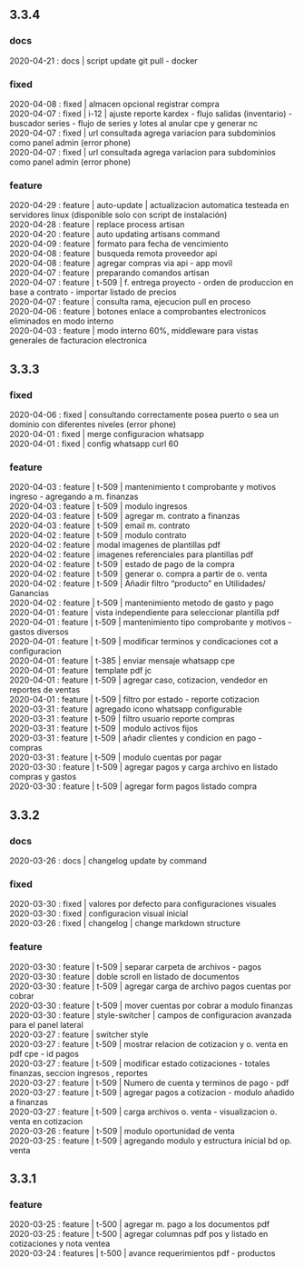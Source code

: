 ## 3.3.4

### docs
2020-04-21 : docs | script update git pull - docker<br>


### fixed
2020-04-08 : fixed | almacen opcional registrar compra<br>
2020-04-07 : fixed | i-12 | ajuste reporte kardex - flujo salidas (inventario) - buscador series - flujo de series y lotes al anular cpe y generar nc<br>
2020-04-07 : fixed | url consultada agrega variacion para subdominios como panel admin (error phone)<br>
2020-04-07 : fixed | url consultada agrega variacion para subdominios como panel admin (error phone)<br>


### feature
2020-04-29 : feature | auto-update | actualizacion automatica testeada en servidores linux (disponible solo con script de instalación)<br>
2020-04-28 : feature | replace process artisan<br>
2020-04-20 : feature | auto updating artisans command<br>
2020-04-09 : feature | formato para fecha de vencimiento<br>
2020-04-08 : feature | busqueda remota proveedor api<br>
2020-04-08 : feature | agregar compras via api - app movil<br>
2020-04-07 : feature | preparando comandos artisan<br>
2020-04-07 : feature | t-509 | f. entrega proyecto - orden de produccion en base a contrato - importar listado de precios<br>
2020-04-07 : feature | consulta rama, ejecucion pull en proceso<br>
2020-04-06 : feature | botones enlace a comprobantes electronicos eliminados en modo interno<br>
2020-04-03 : feature | modo interno 60%, middleware para vistas generales de facturacion electronica<br>


## 3.3.3

### fixed
2020-04-06 : fixed | consultando correctamente posea puerto o sea un dominio con diferentes niveles (error phone)<br>
2020-04-01 : fixed | merge configuracion whatsapp<br>
2020-04-01 : fixed | config whatsapp curl 60<br>


### feature
2020-04-03 : feature | t-509 | mantenimiento t comprobante y motivos ingreso - agregando a m. finanzas<br>
2020-04-03 : feature | t-509 | modulo ingresos<br>
2020-04-03 : feature | t-509 | agregar m. contrato a finanzas<br>
2020-04-03 : feature | t-509 | email m. contrato<br>
2020-04-02 : feature | t-509 | modulo contrato<br>
2020-04-02 : feature | modal imagenes de plantillas pdf<br>
2020-04-02 : feature | imagenes referenciales para plantillas pdf<br>
2020-04-02 : feature | t-509 | estado de pago de la compra<br>
2020-04-02 : feature | t-509 | generar o. compra a partir de o. venta<br>
2020-04-02 : feature | t-509 | Añadir filtro “producto” en Utilidades/ Ganancias<br>
2020-04-02 : feature | t-509 | mantenimiento metodo de gasto y pago<br>
2020-04-01 : feature | vista independiente para seleccionar plantilla pdf<br>
2020-04-01 : feature | t-509 | mantenimiento tipo comprobante y motivos - gastos diversos<br>
2020-04-01 : feature | t-509 | modificar terminos y condicaciones cot a configuracion<br>
2020-04-01 : feature | t-385 | enviar mensaje whatsapp cpe<br>
2020-04-01 : feature | template pdf jc<br>
2020-04-01 : feature | t-509 | agregar caso, cotizacion, vendedor en reportes de ventas<br>
2020-04-01 : feature | t-509 | filtro por estado - reporte cotizacion<br>
2020-03-31 : feature | agregado icono whatsapp configurable<br>
2020-03-31 : feature | t-509 | filtro usuario reporte compras<br>
2020-03-31 : feature | t-509 | modulo activos fijos<br>
2020-03-31 : feature | t-509 | añadir clientes y condicion en pago - compras<br>
2020-03-31 : feature | t-509 | modulo cuentas por pagar<br>
2020-03-30 : feature | t-509 | agregar pagos y carga archivo en listado compras y gastos<br>
2020-03-30 : feature | t-509 | agregar form pagos listado compra<br>


## 3.3.2

### docs
2020-03-26 : docs | changelog update by command<br>


### fixed
2020-03-30 : fixed | valores por defecto para configuraciones visuales<br>
2020-03-30 : fixed | configuracion visual inicial<br>
2020-03-26 : fixed | changelog | change markdown structure<br>


### feature
2020-03-30 : feature | t-509 | separar carpeta de archivos - pagos<br>
2020-03-30 : feature | doble scroll en listado de documentos<br>
2020-03-30 : feature | t-509 | agregar carga de archivo pagos cuentas por cobrar<br>
2020-03-30 : feature | t-509 | mover cuentas por cobrar a modulo finanzas<br>
2020-03-30 : feature | style-switcher | campos de configuracion avanzada para el panel lateral<br>
2020-03-27 : feature | switcher style<br>
2020-03-27 : feature | t-509 | mostrar relacion de cotizacion y o. venta en pdf cpe - id pagos<br>
2020-03-27 : feature | t-509 | modificar estado cotizaciones - totales finanzas, seccion ingresos , reportes<br>
2020-03-27 : feature | t-509 | Numero de cuenta y terminos de pago - pdf<br>
2020-03-27 : feature | t-509 | agregar pagos a cotizacion - modulo añadido a finanzas<br>
2020-03-27 : feature | t-509 | carga archivos o. venta - visualizacion o. venta en cotizacion<br>
2020-03-26 : feature | t-509 | modulo oportunidad de venta<br>
2020-03-25 : feature | t-509 | agregando modulo y estructura inicial bd op. venta<br>


## 3.3.1

### feature
2020-03-25 : feature | t-500 | agregar m. pago a los documentos pdf<br>
2020-03-25 : feature | t-500 | agregar columnas pdf pos y listado en cotizaciones y nota ventea<br>
2020-03-24 : features | t-500 | avance requerimientos pdf - productos<br>



